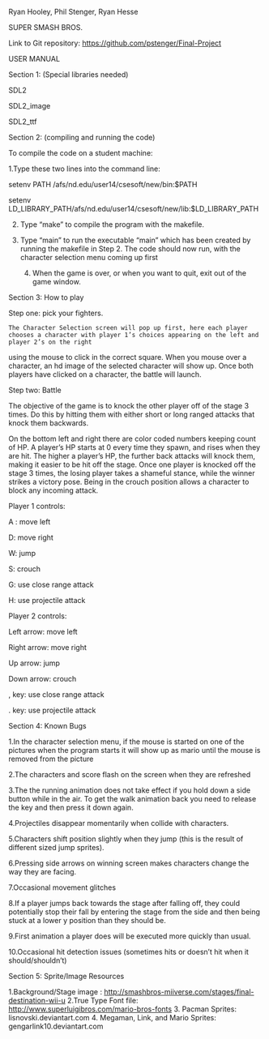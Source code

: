 
Ryan Hooley, Phil Stenger, Ryan Hesse

SUPER SMASH BROS.

Link to Git repository: https://github.com/pstenger/Final-Project

USER MANUAL

Section 1: (Special libraries needed)

SDL2

SDL2_image

SDL2_ttf

Section 2: (compiling and running the code)

To compile the code on a student machine:

1.Type these two lines into the command line:


setenv PATH /afs/nd.edu/user14/csesoft/new/bin:$PATH

setenv LD_LIBRARY_PATH/afs/nd.edu/user14/csesoft/new/lib:$LD_LIBRARY_PATH


2.  Type “make” to compile the program with the makefile.


3.  Type “main” to run the executable “main” which has been created by running the makefile in Step 2. The code should now run, with the character selection menu 
coming up first

    4. When the game is over, or when you want to quit, exit out of the game window.

Section 3: How to play


Step one: pick your fighters.

    The Character Selection screen will pop up first, here each player chooses a character with player 1’s choices appearing on the left and player 2’s on the right 
using the mouse to click in the correct square. When you mouse over a character, an hd image of the selected character will show up. Once both players have clicked 
on a character, the battle will launch. 


Step two: Battle

The objective of the game is to knock the other player off of the stage 3 times. Do this by hitting them with either short or long ranged attacks that knock them 
backwards. 

On the bottom left and right there are color coded numbers keeping count of HP. A player’s HP starts at 0 every time they spawn, and rises when they are hit. The 
higher a player’s HP, the further back attacks will knock them, making it easier to be hit off the stage. Once one player is knocked off the stage 3 times, the 
losing player takes a shameful stance, while the winner strikes a victory pose. Being in the crouch position allows a character to block any incoming attack.







Player 1 controls: 

A : move left

D: move right

W: jump

S: crouch

G: use close range attack

H: use projectile attack


Player 2 controls: 

Left arrow: move left

Right arrow: move right

Up arrow: jump

Down arrow: crouch

, key: use close range attack

. key: use projectile attack


Section 4: Known Bugs

1.In the character selection menu, if the mouse is started on one of the pictures when the program starts it will show up as mario until the mouse is removed from the picture


2.The characters and score flash on the screen when they are refreshed


3.The the running animation does not take effect if you hold down a side button while in the air. To get the walk animation back you need to release the key and then press it down again.


4.Projectiles disappear momentarily when collide with characters.


5.Characters shift position slightly when they jump (this is the result of different sized jump sprites).


6.Pressing side arrows on winning screen makes characters change the way they are facing.


7.Occasional movement glitches


8.If a player jumps back towards the stage after falling off, they could potentially stop their fall by entering the stage from the side and then being stuck at a lower y position than they should be.


9.First animation a player does will be executed more quickly than usual.


10.Occasional hit detection issues (sometimes hits or doesn’t hit when it should/shouldn’t)




Section 5: Sprite/Image Resources

1.Background/Stage image : http://smashbros-miiverse.com/stages/final-destination-wii-u
2.True Type Font file: http://www.superluigibros.com/mario-bros-fonts
3. Pacman Sprites: lisnovski.deviantart.com
4. Megaman, Link, and Mario Sprites: gengarlink10.deviantart.com





